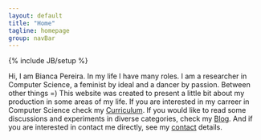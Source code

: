 ```yaml
---
layout: default
title: "Home"
tagline: homepage
group: navBar
---
```

{% include JB/setup %}

<div id="frontpage-content">
    <div id="frontpage-intro">
      <p>Hi, I am <span>Bianca Pereira</span>. In my life I have many roles. I am a researcher in Computer Science, a feminist by ideal and a dancer by passion. Between other things =) This website was created to present a little bit about my production in some areas of my life. If you are interested in my carreer in Computer Science check my <a href="/curriculum/index.html">Curriculum</a>. If you would like to read some discussions and experiments in diverse categories, check my <a href="/blog/index.html"> Blog</a>. And if you are interested in contact me directly, see my <a href="/contact.html">contact</a> details. </p>
    </div>
    <!--<div id="featured-projects">
      <h3>Featured Projects</h3>
      <div id="featured-projects-bg"> <a href="#"><img class="featured-project-image first" src="{{ ASSET_PATH }}/images/zanka390x190.jpg" alt=""></a> <a href="#"><img class="featured-project-image first" src="{{ ASSET_PATH }}/images/jengo390x190.jpg" alt=""></a> <a href="#"><img class="featured-project-image" src="{{ ASSET_PATH }}/images/soko390x190.jpg" alt=""></a> <a href="#"><img class="featured-project-image" src="{{ ASSET_PATH }}/images/kondo390x190.jpg" alt=""></a> <a href="#"><img class="featured-project-image" src="{{ ASSET_PATH }}/images/azuka390x190.jpg" alt=""></a> <a href="#"><img class="featured-project-image" src="{{ ASSET_PATH }}/images/sanda390x190.jpg" alt=""></a> </div>
    </div>-->
  </div>